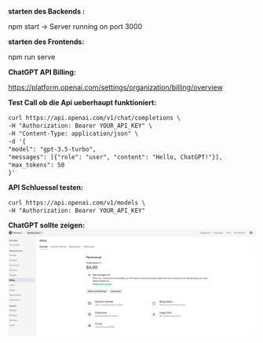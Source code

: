 **starten des Backends :** 

npm start -> Server running on port 3000

**starten des Frontends:**

npm run serve


**ChatGPT API Billing:**

https://platform.openai.com/settings/organization/billing/overview


**Test Call ob die Api ueberhaupt funktioniert:**

```
curl https://api.openai.com/v1/chat/completions \
-H "Authorization: Bearer YOUR_API_KEY" \
-H "Content-Type: application/json" \
-d '{
"model": "gpt-3.5-turbo",
"messages": [{"role": "user", "content": "Hello, ChatGPT!"}],
"max_tokens": 50
}'
```


**API Schluessel testen:**

```
curl https://api.openai.com/v1/models \
-H "Authorization: Bearer YOUR_API_KEY"
```

**ChatGPT sollte zeigen:**
![img.png](img.png)